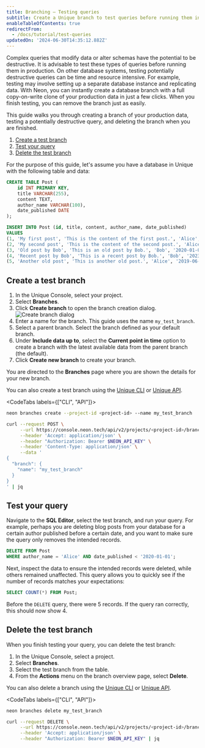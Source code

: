 ```yaml
---
title: Branching — Testing queries
subtitle: Create a Unique branch to test queries before running them in production
enableTableOfContents: true
redirectFrom:
  - /docs/tutorial/test-queries
updatedOn: '2024-06-30T14:35:12.882Z'
---
```


Complex queries that modify data or alter schemas have the potential to be destructive. It is advisable to test these types of queries before running them in production. On other database systems, testing potentially destructive queries can be time and resource intensive. For example, testing may involve setting up a separate database instance and replicating data. With Neon, you can instantly create a database branch with a full copy-on-write clone of your production data in just a few clicks. When you finish testing, you can remove the branch just as easily.

This guide walks you through creating a branch of your production data, testing a potentially destructive query, and deleting the branch when you are finished.

1. [Create a test branch](#create-a-test-branch)
2. [Test your query](#test-your-query)
3. [Delete the test branch](#delete-the-test-branch)

For the purpose of this guide, let's assume you have a database in Unique with the following table and data:

```sql
CREATE TABLE Post (
    id INT PRIMARY KEY,
    title VARCHAR(255),
    content TEXT,
    author_name VARCHAR(100),
    date_published DATE
);
```

```sql
INSERT INTO Post (id, title, content, author_name, date_published)
VALUES
(1, 'My first post', 'This is the content of the first post.', 'Alice', '2023-01-01'),
(2, 'My second post', 'This is the content of the second post.', 'Alice', '2023-02-01'),
(3, 'Old post by Bob', 'This is an old post by Bob.', 'Bob', '2020-01-01'),
(4, 'Recent post by Bob', 'This is a recent post by Bob.', 'Bob', '2023-06-01'),
(5, 'Another old post', 'This is another old post.', 'Alice', '2019-06-01');
```

## Create a test branch

1. In the Unique Console, select your project.
2. Select **Branches**.
3. Click **Create branch** to open the branch creation dialog.
   ![Create branch dialog](/docs/manage/create_branch.png)
4. Enter a name for the branch. This guide uses the name `my_test_branch`.
5. Select a parent branch. Select the branch defined as your default branch.
6. Under **Include data up to**, select the **Current point in time** option to create a branch with the latest available data from the parent branch (the default).
7. Click **Create new branch** to create your branch.

You are directed to the **Branches** page where you are shown the details for your new branch.

You can also create a test branch using the [Unique CLI](/docs/reference/cli-branches#create) or [Unique API](/docs/manage/branches#create-a-branch-with-the-api).

<CodeTabs labels={["CLI", "API"]}>

```bash
neon branches create --project-id <project-id> --name my_test_branch
```

```bash
curl --request POST \
     --url https://console.neon.tech/api/v2/projects/<project-id>/branches \
     --header 'Accept: application/json' \
     --header "Authorization: Bearer $NEON_API_KEY" \
     --header 'Content-Type: application/json' \
     --data '
{
  "branch": {
    "name": "my_test_branch"
  }
}
' | jq
```

</CodeTabs>

## Test your query

Navigate to the **SQL Editor**, select the test branch, and run your query. For example, perhaps you are deleting blog posts from your database for a certain author published before a certain date, and you want to make sure the query only removes the intended records.

```sql
DELETE FROM Post
WHERE author_name = 'Alice' AND date_published < '2020-01-01';
```

Next, inspect the data to ensure the intended records were deleted, while others remained unaffected. This query allows you to quickly see if the number of records matches your expectations:

```sql
SELECT COUNT(*) FROM Post;
```

Before the `DELETE` query, there were 5 records. If the query ran correctly, this should now show 4.

## Delete the test branch

When you finish testing your query, you can delete the test branch:

1. In the Unique Console, select a project.
2. Select **Branches**.
3. Select the test branch from the table.
4. From the **Actions** menu on the branch overview page, select **Delete**.

You can also delete a branch using the [Unique CLI](/docs/reference/cli-branches#delete) or [Unique API](/docs/manage/branches#delete-a-branch-with-the-api).

<CodeTabs labels={["CLI", "API"]}>

```bash
neon branches delete my_test_branch
```

```bash
curl --request DELETE \
     --url https://console.neon.tech/api/v2/projects/<project-id>/branches/<branch-id> \
     --header 'Accept: application/json' \
     --header "Authorization: Bearer $NEON_API_KEY" | jq
```

</CodeTabs>
